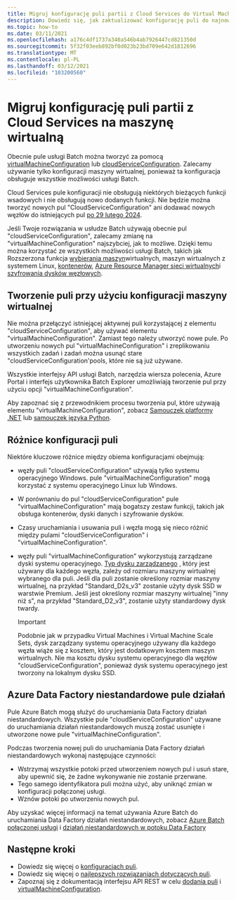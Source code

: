 ```yaml
---
title: Migruj konfigurację puli partii z Cloud Services do Virtual Machines
description: Dowiedz się, jak zaktualizować konfigurację puli do najnowszej i zalecanej konfiguracji
ms.topic: how-to
ms.date: 03/11/2021
ms.openlocfilehash: a176c4df1737a340a546b4ab7926447cd821350d
ms.sourcegitcommit: 5f32f03eeb892bf0d023b23bd709e642d1812696
ms.translationtype: MT
ms.contentlocale: pl-PL
ms.lasthandoff: 03/12/2021
ms.locfileid: "103200560"
---
```

# <a name="migrate-batch-pool-configuration-from-cloud-services-to-virtual-machine"></a>Migruj konfigurację puli partii z Cloud Services na maszynę wirtualną

Obecnie pule usługi Batch można tworzyć za pomocą [virtualMachineConfiguration](/rest/api/batchservice/pool/add#virtualmachineconfiguration) lub [cloudServiceConfiguration](/rest/api/batchservice/pool/add#cloudserviceconfiguration). Zalecamy używanie tylko konfiguracji maszyny wirtualnej, ponieważ ta konfiguracja obsługuje wszystkie możliwości usługi Batch.

Cloud Services pule konfiguracji nie obsługują niektórych bieżących funkcji wsadowych i nie obsługują nowo dodanych funkcji. Nie będzie można tworzyć nowych pul "CloudServiceConfiguration" ani dodawać nowych węzłów do istniejących pul [po 29 lutego 2024](https://azure.microsoft.com/updates/azure-batch-cloudserviceconfiguration-pools-will-be-retired-on-29-february-2024/).

Jeśli Twoje rozwiązania w usłudze Batch używają obecnie pul "cloudServiceConfiguration", zalecamy zmianę na "virtualMachineConfiguration" najszybciej, jak to możliwe. Dzięki temu można korzystać ze wszystkich możliwości usługi Batch, takich jak Rozszerzona funkcja [wybierania maszyn](batch-pool-vm-sizes.md)wirtualnych, maszyn wirtualnych z systemem Linux, [kontenerów](batch-docker-container-workloads.md), [Azure Resource Manager sieci wirtualnych](batch-virtual-network.md)i [szyfrowania dysków węzłowych](disk-encryption.md).

## <a name="create-a-pool-using-virtual-machine-configuration"></a>Tworzenie puli przy użyciu konfiguracji maszyny wirtualnej

Nie można przełączyć istniejącej aktywnej puli korzystającej z elementu "cloudServiceConfiguration", aby używać elementu "virtualMachineConfiguration". Zamiast tego należy utworzyć nowe pule. Po utworzeniu nowych pul "virtualMachineConfiguration" i zreplikowaniu wszystkich zadań i zadań można usunąć stare "cloudServiceConfiguration'pools, które nie są już używane.

Wszystkie interfejsy API usługi Batch, narzędzia wiersza polecenia, Azure Portal i interfejs użytkownika Batch Explorer umożliwiają tworzenie pul przy użyciu opcji "virtualMachineConfiguration".

Aby zapoznać się z przewodnikiem procesu tworzenia pul, które używają elementu "virtualMachineConfiguration", zobacz [Samouczek platformy .NET](tutorial-parallel-dotnet.md) lub [samouczek języka Python](tutorial-parallel-python.md).

## <a name="pool-configuration-differences"></a>Różnice konfiguracji puli

Niektóre kluczowe różnice między obiema konfiguracjami obejmują:

- węzły puli "cloudServiceConfiguration" używają tylko systemu operacyjnego Windows. pule "virtualMachineConfiguration" mogą korzystać z systemu operacyjnego Linux lub Windows.
- W porównaniu do pul "cloudServiceConfiguration" pule "virtualMachineConfiguration" mają bogatszy zestaw funkcji, takich jak obsługa kontenerów, dyski danych i szyfrowanie dysków.
- Czasy uruchamiania i usuwania puli i węzła mogą się nieco różnić między pulami "cloudServiceConfiguration" i "virtualMachineConfiguration".
- węzły puli "virtualMachineConfiguration" wykorzystują zarządzane dyski systemu operacyjnego. [Typ dysku zarządzanego](../virtual-machines/disks-types.md) , który jest używany dla każdego węzła, zależy od rozmiaru maszyny wirtualnej wybranego dla puli. Jeśli dla puli zostanie określony rozmiar maszyny wirtualnej, na przykład "Standard_D2s_v3" zostanie użyty dysk SSD w warstwie Premium. Jeśli jest określony rozmiar maszyny wirtualnej "inny niż s", na przykład "Standard_D2_v3", zostanie użyty standardowy dysk twardy.

   > [!IMPORTANT]
   > Podobnie jak w przypadku Virtual Machines i Virtual Machine Scale Sets, dysk zarządzany systemu operacyjnego używany dla każdego węzła wiąże się z kosztem, który jest dodatkowym kosztem maszyn wirtualnych. Nie ma kosztu dysku systemu operacyjnego dla węzłów "cloudServiceConfiguration", ponieważ dysk systemu operacyjnego jest tworzony na lokalnym dysku SSD.

## <a name="azure-data-factory-custom-activity-pools"></a>Azure Data Factory niestandardowe pule działań

Pule Azure Batch mogą służyć do uruchamiania Data Factory działań niestandardowych. Wszystkie pule "cloudServiceConfiguration" używane do uruchamiania działań niestandardowych muszą zostać usunięte i utworzone nowe pule "virtualMachineConfiguration".

Podczas tworzenia nowej puli do uruchamiania Data Factory działań niestandardowych wykonaj następujące czynności:

- Wstrzymaj wszystkie potoki przed utworzeniem nowych pul i usuń stare, aby upewnić się, że żadne wykonywanie nie zostanie przerwane.
- Tego samego identyfikatora puli można użyć, aby uniknąć zmian w konfiguracji połączonej usługi.
- Wznów potoki po utworzeniu nowych pul.

Aby uzyskać więcej informacji na temat używania Azure Batch do uruchamiania Data Factory działań niestandardowych, zobacz [Azure Batch połączonej usługi](../data-factory/compute-linked-services.md#azure-batch-linked-service) i  [działań niestandardowych w potoku Data Factory](../data-factory/transform-data-using-dotnet-custom-activity.md)

## <a name="next-steps"></a>Następne kroki

- Dowiedz się więcej o [konfiguracjach puli](nodes-and-pools.md#configurations).
- Dowiedz się więcej o [najlepszych rozwiązaniach dotyczących puli](best-practices.md#pools).
- Zapoznaj się z dokumentacją interfejsu API REST w celu [dodania puli](/rest/api/batchservice/pool/add) i [virtualMachineConfiguration](/rest/api/batchservice/pool/add#virtualmachineconfiguration).